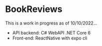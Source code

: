 # BookReviews

This is a work in progress as of 10/10/2022...

- API backend: C# WebAPI .NET Core 6
- Front-end:  ReactNative with expo cli
